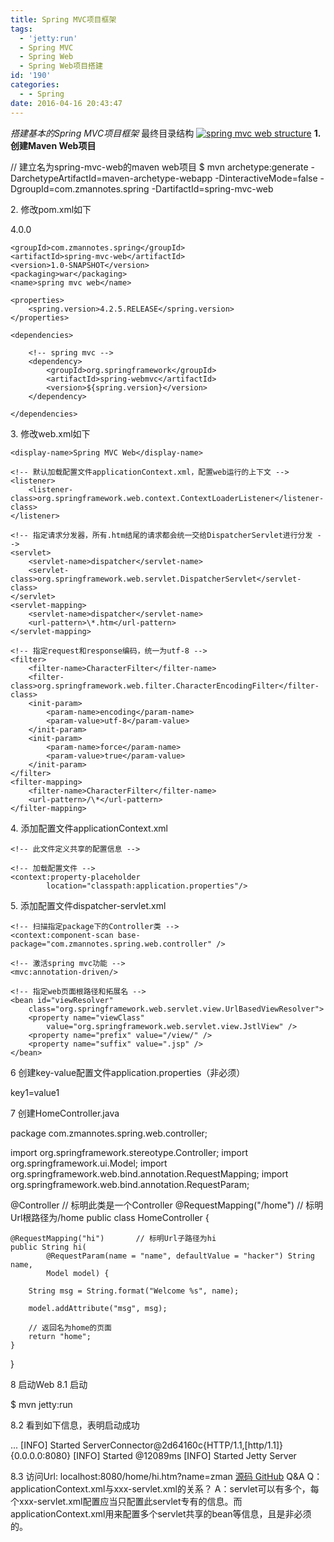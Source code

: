 ```yaml
---
title: Spring MVC项目框架
tags:
  - 'jetty:run'
  - Spring MVC
  - Spring Web
  - Spring Web项目搭建
id: '190'
categories:
  - - Spring
date: 2016-04-16 20:43:47
---
```


_搭建基本的Spring MVC项目框架_ 最终目录结构 [![spring mvc web structure](https://www.zmannotes.com/wp-content/uploads/2016/04/1-1.jpg)](https://www.zmannotes.com/wp-content/uploads/2016/04/1-1.jpg) **1\. 创建Maven Web项目**

// 建立名为spring-mvc-web的maven web项目
$ mvn archetype:generate -DarchetypeArtifactId=maven-archetype-webapp -DinteractiveMode=false -DgroupId=com.zmannotes.spring -DartifactId=spring-mvc-web

2\. 修改pom.xml如下

<?xml version="1.0"?>
<project
    xsi:schemaLocation="http://maven.apache.org/POM/4.0.0 http://maven.apache.org/xsd/maven-4.0.0.xsd"
    xmlns="http://maven.apache.org/POM/4.0.0" xmlns:xsi="http://www.w3.org/2001/XMLSchema-instance">
    <modelVersion>4.0.0</modelVersion>

    <groupId>com.zmannotes.spring</groupId>
    <artifactId>spring-mvc-web</artifactId>
    <version>1.0-SNAPSHOT</version>
    <packaging>war</packaging>
    <name>spring mvc web</name>

    <properties>
        <spring.version>4.2.5.RELEASE</spring.version>
    </properties>

    <dependencies>

        <!-- spring mvc -->
        <dependency>
            <groupId>org.springframework</groupId>
            <artifactId>spring-webmvc</artifactId>
            <version>${spring.version}</version>
        </dependency>

    </dependencies>

</project>

3\. 修改web.xml如下

<?xml version="1.0" encoding="UTF-8"?>
<web-app xmlns:xsi="http://www.w3.org/2001/XMLSchema-instance"
    xmlns="http://java.sun.com/xml/ns/javaee" xmlns:jsp="http://java.sun.com/xml/ns/javaee/jsp"
    xsi:schemaLocation="http://java.sun.com/xml/ns/javaee http://java.sun.com/xml/ns/javaee/web-app\_3\_0.xsd"
    version="3.0">

    <display-name>Spring MVC Web</display-name>

    <!-- 默认加载配置文件applicationContext.xml，配置web运行的上下文 -->
    <listener>
        <listener-class>org.springframework.web.context.ContextLoaderListener</listener-class>
    </listener>

    <!-- 指定请求分发器，所有.htm结尾的请求都会统一交给DispatcherServlet进行分发 -->
    <servlet>
        <servlet-name>dispatcher</servlet-name>
        <servlet-class>org.springframework.web.servlet.DispatcherServlet</servlet-class>
    </servlet>
    <servlet-mapping>
        <servlet-name>dispatcher</servlet-name>
        <url-pattern>\*.htm</url-pattern>
    </servlet-mapping>

    <!-- 指定request和response编码，统一为utf-8 -->
    <filter>
        <filter-name>CharacterFilter</filter-name>
        <filter-class>org.springframework.web.filter.CharacterEncodingFilter</filter-class>
        <init-param>
            <param-name>encoding</param-name>
            <param-value>utf-8</param-value>
        </init-param>
        <init-param>
            <param-name>force</param-name>
            <param-value>true</param-value>
        </init-param>
    </filter>
    <filter-mapping>
        <filter-name>CharacterFilter</filter-name>
        <url-pattern>/\*</url-pattern>
    </filter-mapping>

</web-app>

4\. 添加配置文件applicationContext.xml

<?xml version="1.0" encoding="UTF-8"?>
<beans xmlns="http://www.springframework.org/schema/beans"
    xmlns:xsi="http://www.w3.org/2001/XMLSchema-instance"
    xmlns:context="http://www.springframework.org/schema/context"
    xsi:schemaLocation="  http://www.springframework.org/schema/beans
        http://www.springframework.org/schema/beans/spring-beans.xsd
        http://www.springframework.org/schema/context
        http://www.springframework.org/schema/context/spring-context.xsd ">

    <!-- 此文件定义共享的配置信息 -->
    
    <!-- 加载配置文件 -->
    <context:property-placeholder
            location="classpath:application.properties"/>
    
</beans>

5\. 添加配置文件dispatcher-servlet.xml

<?xml version="1.0" encoding="UTF-8"?>
<beans xmlns="http://www.springframework.org/schema/beans"
    xmlns:xsi="http://www.w3.org/2001/XMLSchema-instance" xmlns:p="http://www.springframework.org/schema/p"
    xmlns:context="http://www.springframework.org/schema/context"
    xmlns:mvc="http://www.springframework.org/schema/mvc"
    xsi:schemaLocation="
        http://www.springframework.org/schema/beans
        http://www.springframework.org/schema/beans/spring-beans.xsd
        http://www.springframework.org/schema/context
        http://www.springframework.org/schema/context/spring-context.xsd
        http://www.springframework.org/schema/mvc 
        http://www.springframework.org/schema/mvc/spring-mvc.xsd">

    <!-- 扫描指定package下的Controller类 -->
    <context:component-scan base-package="com.zmannotes.spring.web.controller" />
    
    <!-- 激活spring mvc功能 -->
    <mvc:annotation-driven/>

    <!-- 指定web页面根路径和拓展名 -->
    <bean id="viewResolver"
        class="org.springframework.web.servlet.view.UrlBasedViewResolver">
        <property name="viewClass"
            value="org.springframework.web.servlet.view.JstlView" />
        <property name="prefix" value="/view/" />
        <property name="suffix" value=".jsp" />
    </bean>
</beans>

6 创建key-value配置文件application.properties（非必须）

key1=value1

7 创建HomeController.java

package com.zmannotes.spring.web.controller;

import org.springframework.stereotype.Controller;
import org.springframework.ui.Model;
import org.springframework.web.bind.annotation.RequestMapping;
import org.springframework.web.bind.annotation.RequestParam;

@Controller                     // 标明此类是一个Controller
@RequestMapping("/home")        // 标明Url根路径为/home
public class HomeController {

    @RequestMapping("hi")       // 标明Url子路径为hi
    public String hi(
            @RequestParam(name = "name", defaultValue = "hacker") String name,
            Model model) {

        String msg = String.format("Welcome %s", name);

        model.addAttribute("msg", msg);

        // 返回名为home的页面
        return "home";
    }

}

8 启动Web 8.1 启动

$ mvn jetty:run

8.2 看到如下信息，表明启动成功

...
\[INFO\] Started ServerConnector@2d64160c{HTTP/1.1,\[http/1.1\]}{0.0.0.0:8080}
\[INFO\] Started @12089ms
\[INFO\] Started Jetty Server

8.3 访问Url: localhost:8080/home/hi.htm?name=zman [源码 GitHub](https://github.com/zman2013/spring-mvc-web) Q&A Q：applicationContext.xml与xxx-servlet.xml的关系？ A：servlet可以有多个，每个xxx-servlet.xml配置应当只配置此servlet专有的信息。而applicationContext.xml用来配置多个servlet共享的bean等信息，且是非必须的。